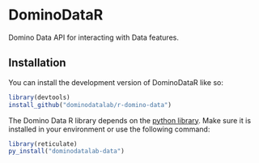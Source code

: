 
<!-- README.md is generated from README.Rmd. Please edit that file -->

# DominoDataR

<!-- badges: start -->
<!-- badges: end -->

Domino Data API for interacting with Data features.

## Installation

You can install the development version of DominoDataR like so:

``` r
library(devtools)
install_github("dominodatalab/r-domino-data")
```

The Domino Data R library depends on the [python
library](https://pypi.org/project/dominodatalab-data/). Make sure it is
installed in your environment or use the following command:

``` r
library(reticulate)
py_install("dominodatalab-data")
```
